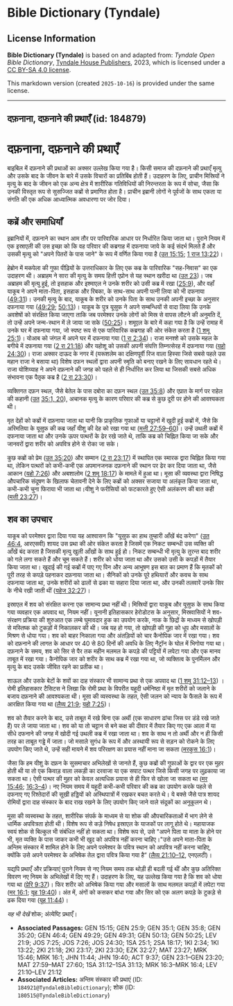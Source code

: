 # Bible Dictionary (Tyndale)

## License Information

**Bible Dictionary (Tyndale)** is based on and adapted from: _Tyndale Open Bible Dictionary_, [Tyndale House Publishers](https://tyndaleopenresources.com/), 2023, which is licensed under a [CC BY-SA 4.0 license](https://creativecommons.org/licenses/by-sa/4.0/legalcode.en).

This markdown version (created `2025-10-16`) is provided under the same license.



--------------------------------

## दफ़नाना, दफ़नाने की प्रथाएँ (id: 184879)

दफ़नाना, दफ़नाने की प्रथाएँ
=========================

बाइबिल में दफ़नाने की प्रथाओं का अक्सर उल्लेख किया गया है। किसी समाज की दफ़नाने की प्रथाएँ मृत्यु और उसके बाद के जीवन के बारे में उसके विचारों का प्रतिबिंब होती हैं। उदाहरण के लिए, प्राचीन मिस्रियों ने मृत्यु के बाद के जीवन को एक अन्य क्षेत्र में शारीरिक गतिविधियों की निरन्तरता के रूप में सोचा, जैसा कि उनकी विस्तृत रूप से सुसज्जित कब्रों से प्रमाणित होता है। प्राचीन इब्रानी लोगों ने पूर्वजों के साथ एकता या संगति की एक अधिक आध्यात्मिक अवधारणा पर जोर दिया।

कब्रें और समाधियाँ
------------------

इब्रानियों में, दफ़नाने का स्थान आम तौर पर पारिवारिक आधार पर निर्धारित किया जाता था। पुराने नियम में एक इस्राएली की उस इच्छा को कि वह परिवार की कब्रगाह में दफनाया जाये के कई संदर्भ मिलते हैं और उसकी मृत्यु को "अपने पितरों के पास जाने" के रूप में वर्णित किया गया है ([उत 15:15](https://ref.ly/Gen15:15); [1 राज 13:22](https://ref.ly/1Kgs13:22))।

हेब्रोन में मकपेला की गुफा पीढ़ियों के उत्तराधिकार के लिए एक कब्र के पारिवारिक "सह\-निवास" का एक उदाहरण थी। अब्राहम ने सारा की मृत्यु के समय हित्ती एप्रोन से यह स्थान खरीदा था ([उत 23](https://ref.ly/Gen23:1-Gen23:20))। जब अब्राहम की मृत्यु हुई, तो इसहाक और इश्माएल ने उनके शरीर को उसी कब्र में रखा ([25:9](https://ref.ly/Gen25:9)), और वहाँ याकूब ने अपने माता\-पिता, इसहाक और रिबका, के साथ\-साथ अपनी पत्नी लिया को भी दफनाया ([49:31](https://ref.ly/Gen49:31))। उनकी मृत्यु के बाद, याकूब के शरीर को उनके पिता के साथ उनकी अपनी इच्छा के अनुसार दफनाया गया ([49:29](https://ref.ly/Gen49:29); [50:13](https://ref.ly/Gen50:13))। याकूब के पुत्र यूसुफ ने अपने सम्बन्धियों से वादा लिया कि उनके अवशेषों को संरक्षित किया जाएगा ताकि जब परमेश्वर उनके लोगों को मिस्र से वापस लौटने की अनुमति दें, तो उन्हें अपने जन्म\-स्थान में ले जाया जा सके ([50:25](https://ref.ly/Gen50:25))। शमूएल के बारे में कहा गया है कि उन्हें रामाह में उनके घर में दफनाया गया, जो स्पष्ट रूप से एक पारिवारिक कब्रगाह की ओर संकेत करता है ([1 शमू 25:1](https://ref.ly/1Sam25:1))। योआब को जंगल में अपने घर में दफनाया गया ([1 रा 2:34](https://ref.ly/1Kgs2:34))। राजा मनश्शे को उसके महल के बगीचे में दफनाया गया ([2 रा 21:18](https://ref.ly/2Kgs21:18)) और यहोशू को उसकी अपनी संपत्ति तिम्नत्सेरह में दफनाया गया ([यहो 24:30](https://ref.ly/Josh24:30))। राजा अक्सर दाऊद के नगर में (यरूशलेम का दक्षिणपूर्वी रिज वाला हिस्सा जिसे सबसे पहले उस महान राजा ने बसाया था) विशेष दफन स्थलों द्वारा अपनी स्मृति को बनाए रखने के लिए सावधान रहते थे। राजा योशिय्याह ने अपने दफ़नाने की जगह को पहले से ही निर्धारित कर लिया था जिसकी सबसे अधिक संभावना एक पैतृक कब्र है ([2 रा 23:30](https://ref.ly/2Kgs23:30))।

व्यक्तिगत दफ़न स्थल, जैसे बेतेल के पास दबोरा का दफ़न स्थल ([उत 35:8](https://ref.ly/Gen35:8)) और एप्रात के मार्ग पर राहेल की कहानी ([उत](https://ref.ly/Gen35:1) [35:1, 20](https://ref.ly/Gen35:1,Gen35:20)), अचानक मृत्यु के कारण परिवार की कब्र से कुछ दूरी पर होने की आवश्यकता थी।

मृत देहों को कब्रों में दफ़नाया जाता था यानी कि प्राकृतिक गुफाओं या चट्टानों में खुदी हुई कब्रों में, जैसे कि अरिमतिया के यूसुफ की कब्र जहाँ यीशु की देह को रखा गया था ([मत्ती 27:59–60](https://ref.ly/Matt27:59-Matt27:60))। उन्हें उथली कब्रों में दफनाया जाता था और उनके ऊपर पत्थरों के ढेर रखे जाते थे, ताकि कब्र को चिह्नित किया जा सके और जानवरों द्वारा शरीर को अपवित्र होने से रोका जा सके।

कुछ कब्रों को प्रेम ([उत 35:20](https://ref.ly/Gen35:20)) और सम्मान ([2 रा 23:17](https://ref.ly/2Kgs23:17)) में स्थापित एक स्मारक द्वारा चिह्नित किया गया था, लेकिन पत्थरों को कभी\-कभी एक अपमानजनक दफ़नाने की स्थान पर ढेर कर दिया जाता था, जैसे आकान ([यहो 7:26](https://ref.ly/Josh7:26)) और अबशालोम ([2 शमू 18:17](https://ref.ly/2Sam18:17)) के मामले में हुआ था। मूसा की व्यवस्था द्वारा निषिद्ध औपचारिक संदूषण के खिलाफ चेतावनी देने के लिए कब्रों को अक्सर सजाया या अलंकृत किया जाता था, कभी\-कभी चुना फिराया भी जाता था।यीशु ने फरीसियों को फटकारते हुए ऐसी अलंकरण की बात कही ([मत्ती 23:27](https://ref.ly/Matt23:27))।

शव का उपचार
-----------

याकूब को परमेश्वर द्वारा दिया गया यह आश्वासन कि "यूसुफ का हाथ तुम्हारी आँखें बंद करेगा" ([उत 46:4](https://ref.ly/Gen46:4), आरएसवी) शायद उस प्रथा की ओर संकेत करता है जिसमें एक निकट सम्बन्धी उस व्यक्ति की आँखें बंद करता है जिसकी मृत्यु खुली आँखों के साथ हुई हो। निकट सम्बन्धी भी मृत्यु के तुरन्त बाद शरीर को गले लगा सकते हैं और चूम सकते हैं। शरीर को धोया जाता था और उसको उसी के कपड़ों में तैयार किया जाता था। खुदाई की गई कब्रों में पाए गए पिन और अन्य आभूषण इस बात का प्रमाण हैं कि मृतकों को पूरी तरह से कपड़े पहनाकर दफ़नाया जाता था। सैनिकों को उनके पूरे हथियारों और कवच के साथ दफनाया जाता था, उनके शरीरों को ढालों से ढका या सहारा दिया जाता था, और उनकी तलवारें उनके सिर के नीचे रखी जाती थीं ([यहेज 32:27](https://ref.ly/Ezek32:27))।

इस्राएल में शव को संरक्षित करना एक सामान्य प्रथा नहीं थी। मिस्रियों द्वारा याकूब और यूसुफ के साथ किया गया व्यवहार एक अपवाद था, नियम नहीं। यूनानी इतिहासकार हेरोडोटस के अनुसार, मिस्रवासियों ने शव\-संरक्षण प्रक्रिया की शुरुआत एक लम्बे घुमावदार हुक का उपयोग करके, नाक के छिद्रों के माध्यम से खोपड़ी से मस्तिष्क को टुकड़ों में निकालकर की थी। जब यह हो गया, तो खोपड़ी की गुहा को धूप और मसालों के मिश्रण से धोया गया। शव को बाहर निकाला गया और अंतड़ियों को चार कैनोपिक जार में रखा गया। शव को दफ़नाने की लागत के आधार पर 40 से 80 दिनों की अवधि के लिए नैट्रॉन के घोल में भिगोया गया था। दफ़नाने के समय, शव को सिर से पैर तक महीन मलमल के कपड़े की पट्टियों में लपेटा गया और एक मानव ताबूत में रखा गया। कैनोपिक जार को शरीर के साथ कब्र में रखा गया था, जो व्यक्तित्व के पुनर्मिलन और मृत्यु के बाद उसके जीवित रहने का प्रतीक था।

शाऊल और उसके बेटों के शवों का दाह संस्कार भी सामान्य प्रथा से एक अपवाद था ([1 शमू 31:12–13](https://ref.ly/1Sam31:12-1Sam31:13)) । रोमी इतिहासकार टैसिटस ने लिखा कि रोमी प्रथा के विपरीत यहूदी धर्मनिष्ठा में मृत शरीरों को जलाने के बजाय दफ़नाने की आवश्यकता थी। मूसा की व्यस्वस्था के तहत, ऐसी जलन को न्याय के फैसले के रूप में आरक्षित किया गया था ([लैव्य 21:9](https://ref.ly/Lev21:9); [यहो 7:25](https://ref.ly/Josh7:25))।

शव को तैयार करने के बाद, उसे ताबूत में रखे बिना एक अर्थी (एक साधारण ढांचा जिस पर डंडे रखे जाते हैं) पर ले जाया जाता था। शव को या तो चट्टान से बने कक्ष की दीवार में तैयार किए गए एक आला में या सीधे दफनाने की जगह में खोदी गई उथली कब्र में रखा जाता था। शव के साथ न तो अर्थी और न ही किसी तरह का ताबूत गड्ढे में जाता। जो मसाले सुगंध के रूप में और अस्थायी रूप से सड़न को रोकने के लिए उपयोग किए जाते थे, उन्हें सही मायने में शव परिरक्षण का प्रयास नहीं माना जा सकता ([मरकुस 16:1](https://ref.ly/Mark16:1))। 

जैसा कि हम यीशु के दफ़न के सुसमाचार अभिलेखों से जानते हैं, कुछ कब्रों की गुफाओं के द्वार पर एक मुहर होती थी या तो एक किवाड़ वाला लकड़ी का दरवाजा या एक सपाट पत्थर जिसे किसी जगह पर लुढ़काया जा सकता था। ऐसी पत्थर की मुहर को केवल अत्यधिक प्रयास से ही फिर से खोला जा सकता था ([मर 15:46](https://ref.ly/Mark15:46); [16:3–4](https://ref.ly/Mark16:3-Mark16:4))। नए नियम समय में यहूदी कभी\-कभी परिवार की कब्र का उपयोग करके पहले से दफनाए गए रिश्तेदारों की सूखी हड्डियों को अस्थिपात्रों में रखकर बचत करते थे। ये बक्से जैसे पात्र शायद रोमियों द्वारा दाह संस्कार के बाद राख रखने के लिए उपयोग किए जाने वाले संदूकों का अनुकूलन थे।

मूसा की व्यस्वस्था के तहत, शारीरिक संपर्क के माध्यम से या शोक की औपचारिकताओं में भाग लेने से धार्मिक अपवित्रता होती थी। विशेष रूप से कड़े निषेध इस्राएल के याजकों पर लागू होते थे। महायाजक स्वयं शोक से बिल्कुल भी संबंधित नहीं हो सकता था। विशेष रूप से, उसे "अपने पिता या माता के होने पर भी, मृत व्यक्ति के पास जाकर कभी भी खुद को अपवित्र नहीं करना चाहिए।"उसे अपने माता\-पिता के अन्तिम संस्कार में शामिल होने के लिए अपने परमेश्वर के पवित्र स्थान को अपवित्र नहीं करना चाहिए, क्योंकि उसे अपने परमेश्वर के अभिषेक तेल द्वारा पवित्र किया गया है” ([लैव्य 21:10–12](https://ref.ly/Lev21:10-Lev21:12), एनएलटी)।

यद्यपि प्रथाएँ और प्रक्रियाएं पुराने नियम से नए नियम समय तक थोड़ी ही बदली गई थीं और कुछ अतिरिक्त विवरण नए नियम के अभिलेखों में दिए गए हैं। उदाहरण के लिए, यह उल्लेख किया गया है कि शव को धोया गया था ([प्रेरि 9:37](https://ref.ly/Acts9:37))। फिर शरीर को अभिषेक किया गया और मसालों के साथ मलमल कपड़ों में लपेटा गया ([मर 16:1](https://ref.ly/Mark16:1); [यूह 19:40](https://ref.ly/John19:40))। अंत में, अंगों को कसकर बांधा गया और सिर को एक अलग कपड़े के टुकड़े से ढक दिया गया ([यूह 11:44](https://ref.ly/John11:44))।

*यह भी देखें*  शोक; अंत्येष्टि प्रथाएँ।

* **Associated Passages:** GEN 15:15; GEN 25:9; GEN 35:1; GEN 35:8; GEN 35:20; GEN 46:4; GEN 49:29; GEN 49:31; GEN 50:13; GEN 50:25; LEV 21:9; JOS 7:25; JOS 7:26; JOS 24:30; 1SA 25:1; 2SA 18:17; 1KI 2:34; 1KI 13:22; 2KI 21:18; 2KI 23:17; 2KI 23:30; EZK 32:27; MAT 23:27; MRK 15:46; MRK 16:1; JHN 11:44; JHN 19:40; ACT 9:37; GEN 23:1–GEN 23:20; MAT 27:59–MAT 27:60; 1SA 31:12–1SA 31:13; MRK 16:3–MRK 16:4; LEV 21:10–LEV 21:12
* **Associated Articles:** अन्तिम संस्कार की प्रथाएं  (ID: `184921@TyndaleBibleDictionary`); शोक (ID: `180515@TyndaleBibleDictionary`)


